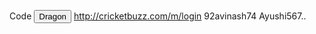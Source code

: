 Code 
<button data-v-73bdb54b="" class="btn-theme
mt-1 ">Dragon</button>
http://cricketbuzz.com/m/login
92avinash74
Ayushi567..
